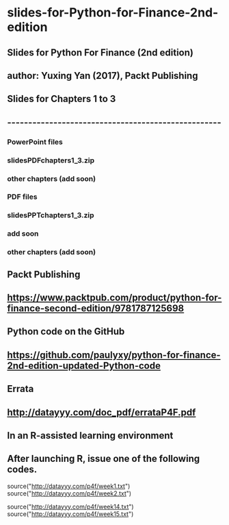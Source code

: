 # slides-for-Python-for-Finance-2nd-edition

##  Slides for Python For Finance (2nd edition)
##     author: Yuxing Yan (2017), Packt Publishing

## Slides for Chapters 1 to 3
## ---------------------------------------------------
### PowerPoint files
###     slidesPDFchapters1_3.zip
###     other chapters (add soon)

### PDF files
###    slidesPPTchapters1_3.zip
###    add soon
###    other chapters (add soon)


##  Packt Publishing
## https://www.packtpub.com/product/python-for-finance-second-edition/9781787125698

## Python code on the GitHub
##  https://github.com/paulyxy/python-for-finance-2nd-edition-updated-Python-code

## Errata  
##    http://datayyy.com/doc_pdf/errataP4F.pdf

## In an R-assisted learning environment
##   After launching R, issue one of the following codes. 

source("http://datayyy.com/p4f/week1.txt")
source("http://datayyy.com/p4f/week2.txt")

source("http://datayyy.com/p4f/week14.txt")
source("http://datayyy.com/p4f/week15.txt")











